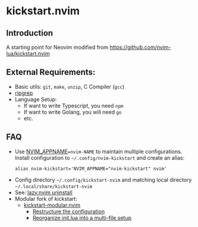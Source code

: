 # kickstart.nvim

## Introduction

A starting point for Neovim modified from https://github.com/nvim-lua/kickstart.nvim

## External Requirements:
- Basic utils: `git`, `make`, `unzip`, C Compiler (`gcc`)
- [ripgrep](https://github.com/BurntSushi/ripgrep#installation)
- Language Setup:
  - If want to write Typescript, you need `npm`
  - If want to write Golang, you will need `go`
  - etc.

## FAQ

* Use [NVIM_APPNAME](https://neovim.io/doc/user/starting.html#%24NVIM_APPNAME)`=nvim-NAME`
  to maintain multiple configurations. Install configuration to `~/.config/nvim-kickstart` and create an alias:
  ```
  alias nvim-kickstart='NVIM_APPNAME="nvim-kickstart" nvim'
  ```
* Config directory `~/.config/kickstart-nvim` and matching local directory `~/.local/share/kickstart-nvim`
* See: [lazy.nvim uninstall](https://github.com/folke/lazy.nvim#-uninstalling)
* Modular fork of kickstart:
  * [kickstart-modular.nvim](https://github.com/dam9000/kickstart-modular.nvim)
    * [Restructure the configuration](https://github.com/nvim-lua/kickstart.nvim/issues/218)
    * [Reorganize init.lua into a multi-file setup](https://github.com/nvim-lua/kickstart.nvim/pull/473)
